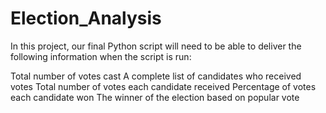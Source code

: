 # Election_Analysis

In this project, our final Python script will need to be able to deliver the following information when the script is run: 

Total number of votes cast
A complete list of candidates who received votes
Total number of votes each candidate received
Percentage of votes each candidate won
The winner of the election based on popular vote
